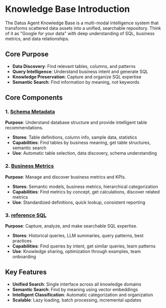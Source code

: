 # Knowledge Base Introduction

The Datus Agent Knowledge Base is a multi-modal intelligence system that transforms scattered data assets into a unified, searchable repository. Think of it as "Google for your data" with deep understanding of SQL, business metrics, and data relationships.

## Core Purpose

- **Data Discovery**: Find relevant tables, columns, and patterns
- **Query Intelligence**: Understand business intent and generate SQL
- **Knowledge Preservation**: Capture and organize SQL expertise
- **Semantic Search**: Find information by meaning, not keywords

## Core Components

### 1. [Schema Metadata](metadata.md)

**Purpose**: Understand database structure and provide intelligent table recommendations.

- **Stores**: Table definitions, column info, sample data, statistics
- **Capabilities**: Find tables by business meaning, get table structures, semantic search
- **Use**: Automatic table selection, data discovery, schema understanding

### 2. [Business Metrics](metrics.md)

**Purpose**: Manage and discover business metrics and KPIs.

- **Stores**: Semantic models, business metrics, hierarchical categorization
- **Capabilities**: Find metrics by concept, get calculations, discover related metrics
- **Use**: Standardized definitions, quick lookup, consistent reporting

### 3. [reference SQL](reference_sql.md)

**Purpose**: Capture, analyze, and make searchable SQL expertise.

- **Stores**: Historical queries, LLM summaries, query patterns, best practices
- **Capabilities**: Find queries by intent, get similar queries, learn patterns
- **Use**: Knowledge sharing, optimization through examples, team onboarding


## Key Features

- **Unified Search**: Single interface across all knowledge domains
- **Semantic Search**: Find by meaning using vector embeddings
- **Intelligent Classification**: Automatic categorization and organization
- **Scalable**: Lazy loading, batch processing, incremental updates
